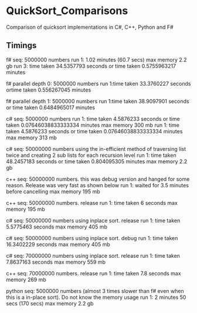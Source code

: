 # QuickSort_Comparisons
Comparison of quicksort implementations in C#, C++, Python and F#

## Timings
f# seq: 5000000 numbers
run 1: 1.02 minutes (60.7 secs) max memory 2.2 gb
run 3: time taken 34.5357793 seconds or time taken 0.5755963217 minutes

f# parallel depth 0: 5000000 numbers
run 1:time taken 33.3760227 seconds ortime taken 0.556267045 minutes

f# parallel depth 1: 5000000 numbers
run 1:time taken 38.9097901 seconds or time taken 0.6484965017 minutes

c# seq: 5000000 numbers
run 1: time taken 4.5876233 seconds or time taken 0.07646038833333334 minutes max memory 300 mb
run 1: time taken 4.5876233 seconds or time taken 0.07646038833333334 minutes max memory 313 mb

c# seq: 50000000 numbers using the in-efficient method of traversing list twice and creating 2 sub lists for each recursion level
run 1: time taken 48.2457183 seconds or time taken 0.804095305 minutes max memory 2.2 gb

c++ seq: 50000000 numbers. this was debug version and hanged for some reason. Release was very fast as shown below
run 1: waited for 3.5 minutes before cancelling max memory 195 mb

c++ seq: 50000000 numbers. release
run 1: time taken 6 seconds max memory 195 mb

c# seq: 50000000 numbers using inplace sort. release
run 1: time taken 5.5775463 seconds max memory 405 mb

c# seq: 50000000 numbers using inplace sort. debug
run 1: time taken 16.3402229 seconds max memory 405 mb

c# seq: 70000000 numbers using inplace sort. release
run 1: time taken 7.8637163 seconds max memory 559 mb

c++ seq: 70000000 numbers. release
run 1: time taken 7.8 seconds max memory 269 mb


python seq: 5000000 numbers (almost 3 times slower than f# even when this is a in-place sort). Do not know the memory usage
run 1: 2 minutes 50 secs (170 secs) max memory 2.2 gb

